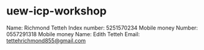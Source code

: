 # uew-icp-workshop
Name: Richmond Tetteh 
Index number: 5251570234
Mobile money Number: 0557291318
Mobile money Name: Edith Tetteh
Email: tettehrichmond855@gmail.com
